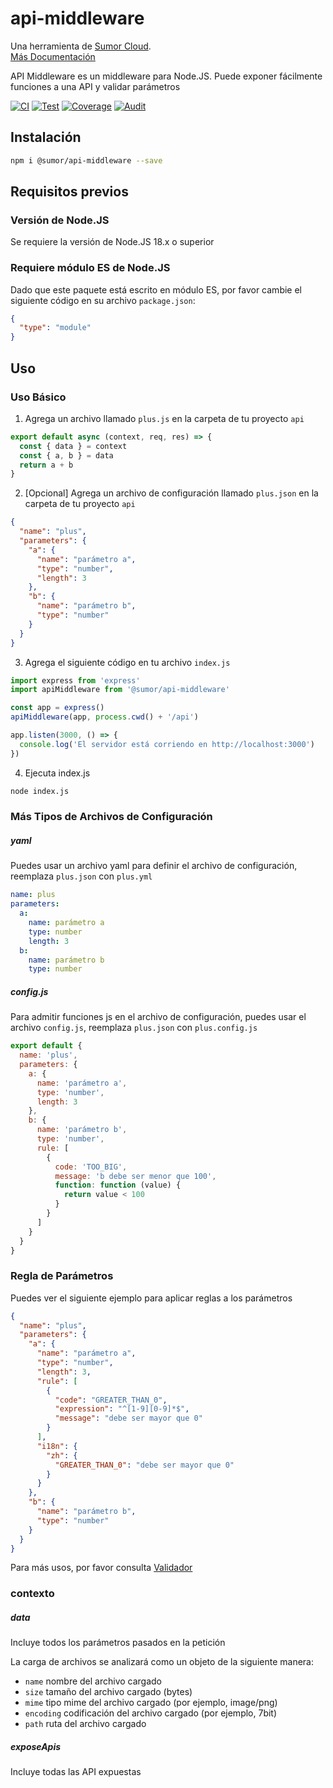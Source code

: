 # api-middleware

Una herramienta de [Sumor Cloud](https://sumor.cloud).  
[Más Documentación](https://sumor.cloud/api-middleware)

API Middleware es un middleware para Node.JS.
Puede exponer fácilmente funciones a una API y validar parámetros

[![CI](https://github.com/sumor-cloud/api-middleware/actions/workflows/ci.yml/badge.svg)](https://github.com/sumor-cloud/api-middleware/actions/workflows/ci.yml)
[![Test](https://github.com/sumor-cloud/api-middleware/actions/workflows/ut.yml/badge.svg)](https://github.com/sumor-cloud/api-middleware/actions/workflows/ut.yml)
[![Coverage](https://github.com/sumor-cloud/api-middleware/actions/workflows/coverage.yml/badge.svg)](https://github.com/sumor-cloud/api-middleware/actions/workflows/coverage.yml)
[![Audit](https://github.com/sumor-cloud/api-middleware/actions/workflows/audit.yml/badge.svg)](https://github.com/sumor-cloud/api-middleware/actions/workflows/audit.yml)

## Instalación

```bash
npm i @sumor/api-middleware --save
```

## Requisitos previos

### Versión de Node.JS

Se requiere la versión de Node.JS 18.x o superior

### Requiere módulo ES de Node.JS

Dado que este paquete está escrito en módulo ES, por favor cambie el siguiente código en su archivo `package.json`:

```json
{
  "type": "module"
}
```

## Uso

### Uso Básico

1. Agrega un archivo llamado `plus.js` en la carpeta de tu proyecto `api`

```js
export default async (context, req, res) => {
  const { data } = context
  const { a, b } = data
  return a + b
}
```

2. [Opcional] Agrega un archivo de configuración llamado `plus.json` en la carpeta de tu proyecto `api`

```json
{
  "name": "plus",
  "parameters": {
    "a": {
      "name": "parámetro a",
      "type": "number",
      "length": 3
    },
    "b": {
      "name": "parámetro b",
      "type": "number"
    }
  }
}
```

3. Agrega el siguiente código en tu archivo `index.js`

```javascript
import express from 'express'
import apiMiddleware from '@sumor/api-middleware'

const app = express()
apiMiddleware(app, process.cwd() + '/api')

app.listen(3000, () => {
  console.log('El servidor está corriendo en http://localhost:3000')
})
```

4. Ejecuta index.js

```bash
node index.js
```

### Más Tipos de Archivos de Configuración

##### yaml

Puedes usar un archivo yaml para definir el archivo de configuración, reemplaza `plus.json` con `plus.yml`

```yaml
name: plus
parameters:
  a:
    name: parámetro a
    type: number
    length: 3
  b:
    name: parámetro b
    type: number
```

##### config.js

Para admitir funciones js en el archivo de configuración, puedes usar el archivo `config.js`, reemplaza `plus.json` con `plus.config.js`

```javascript
export default {
  name: 'plus',
  parameters: {
    a: {
      name: 'parámetro a',
      type: 'number',
      length: 3
    },
    b: {
      name: 'parámetro b',
      type: 'number',
      rule: [
        {
          code: 'TOO_BIG',
          message: 'b debe ser menor que 100',
          function: function (value) {
            return value < 100
          }
        }
      ]
    }
  }
}
```

### Regla de Parámetros

Puedes ver el siguiente ejemplo para aplicar reglas a los parámetros

```json
{
  "name": "plus",
  "parameters": {
    "a": {
      "name": "parámetro a",
      "type": "number",
      "length": 3,
      "rule": [
        {
          "code": "GREATER_THAN_0",
          "expression": "^[1-9][0-9]*$",
          "message": "debe ser mayor que 0"
        }
      ],
      "i18n": {
        "zh": {
          "GREATER_THAN_0": "debe ser mayor que 0"
        }
      }
    },
    "b": {
      "name": "parámetro b",
      "type": "number"
    }
  }
}
```

Para más usos, por favor consulta [Validador](https://sumor.cloud/validator/)

### contexto

##### data

Incluye todos los parámetros pasados en la petición

La carga de archivos se analizará como un objeto de la siguiente manera:

- `name` nombre del archivo cargado
- `size` tamaño del archivo cargado (bytes)
- `mime` tipo mime del archivo cargado (por ejemplo, image/png)
- `encoding` codificación del archivo cargado (por ejemplo, 7bit)
- `path` ruta del archivo cargado

##### exposeApis

Incluye todas las API expuestas
